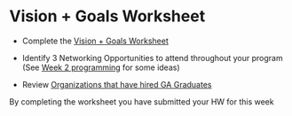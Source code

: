 # Vision + Goals Worksheet 

- Complete the [Vision + Goals Worksheet](https://docs.google.com/forms/d/e/1FAIpQLSfqbvid4X8m_bOR-9SH_l12EFr2u7kDfjZ09rwR8axMTeK8hA/viewform)

- Identify 3 Networking Opportunities to attend throughout your program  (See [Week 2 programming](https://github.com/ga-dc/outcomes/tree/master/roadmap/week02) for some ideas) 

- Review [Organizations that have hired GA Graduates](https://docs.google.com/spreadsheets/d/1LlQlDoVDDDuTvrg2poqFX-2X7zEilUhJy04DuytWwL4/edit#gid=357230139) 

By completing the worksheet you have submitted your HW for this week 
